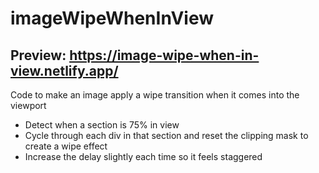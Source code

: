 # imageWipeWhenInView
## Preview: https://image-wipe-when-in-view.netlify.app/

Code to make an image apply a wipe transition when it comes into the viewport
- Detect when a section is 75% in view
- Cycle through each div in that section and reset the clipping mask to create a wipe effect
- Increase the delay slightly each time so it feels staggered
